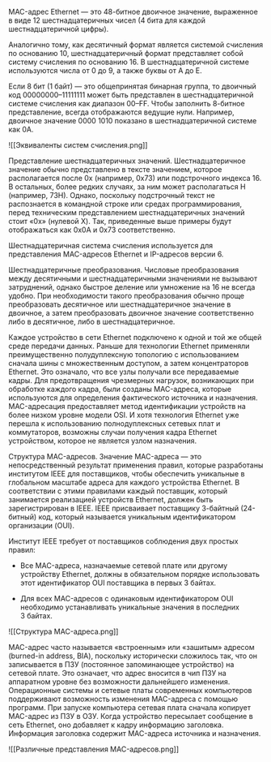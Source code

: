 MAC-адрес Ethernet — это 48-битное двоичное значение, выраженное в виде 12 шестнадцатеричных чисел (4 бита для каждой шестнадцатеричной цифры).

Аналогично тому, как десятичный формат является системой счисления по основанию 10, шестнадцатеричный формат представляет собой систему счисления по основанию 16. В шестнадцатеричной системе используются числа от 0 до 9, а также буквы от A до Е.

Если 8 бит (1 байт) — это общепринятая бинарная группа, то двоичный код 00000000–11111111 может быть представлен в шестнадцатеричной системе счисления как диапазон 00–FF. Чтобы заполнить 8-битное представление, всегда отображаются ведущие нули. Например, двоичное значение 0000 1010 показано в шестнадцатеричной системе как 0A.

![[Эквиваленты систем счисления.png]]

Представление шестнадцатеричных значений. Шестнадцатеричное значение обычно представлено в тексте значением, которое располагается после 0x (например, 0x73) или подстрочного индекса 16. В остальных, более редких случаях, за ним может располагаться H (например, 73H). Однако, поскольку подстрочный текст не распознается в командной строке или средах программирования, перед техническим представлением шестнадцатеричных значений стоит «0x» (нулевой Х). Так, приведенные выше примеры будут отображаться как 0x0A и 0x73 соответственно.

Шестнадцатеричная система счисления используется для представления MAC-адресов Ethernet и IP-адресов версии 6.

Шестнадцатеричные преобразования. Числовые преобразования между десятичными и шестнадцатеричными значениями не вызывают затруднений, однако быстрое деление или умножение на 16 не всегда удобно. При необходимости такого преобразования обычно проще преобразовать десятичное или шестнадцатеричное значение в двоичное, а затем преобразовать двоичное значение соответственно либо в десятичное, либо в шестнадцатеричное.

Каждое устройство в сети Ethernet подключено к одной и той же общей среде передачи данных. Раньше для технологии Ethernet применяли преимущественно полудуплексную топологию с использованием сначала шины с множественным доступом, а затем концентраторов Ethernet. Это означало, что все узлы получали все передаваемые кадры. Для предотвращения чрезмерных нагрузок, возникающих при обработке каждого кадра, были созданы MAC-адреса, которые используются для определения фактического источника и назначения. MAC-адресация предоставляет метод идентификации устройств на более низком уровне модели OSI. И хотя технология Ethernet уже перешла к использованию полнодуплексных сетевых плат и коммутаторов, возможны случаи получения кадра Ethernet устройством, которое не является узлом назначения.

Структура MAC-адресов. Значение MAC-адреса — это непосредственный результат применения правил, которые разработаны институтом IEEE для поставщиков, чтобы обеспечить уникальные в глобальном масштабе адреса для каждого устройства Ethernet. В соответствии с этими правилами каждый поставщик, который занимается реализацией устройств Ethernet, должен быть зарегистрирован в IEEE. IEEE присваивает поставщику 3-байтный (24-битный) код, который называется уникальным идентификатором организации (OUI).

Институт IEEE требует от поставщиков соблюдения двух простых правил:

- Все MAC-адреса, назначаемые сетевой плате или другому устройству Ethernet, должны в обязательном порядке использовать этот идентификатор OUI поставщика в первых 3 байтах.

- Для всех MAC-адресов с одинаковым идентификатором OUI необходимо устанавливать уникальные значения в последних 3 байтах.

![[Структура MAC-адреса.png]]

MAC-адрес часто называется «встроенным» или «зашитым» адресом (burned-in address, BIA), поскольку исторически сложилось так, что он записывается в ПЗУ (постоянное запоминающее устройство) на сетевой плате. Это означает, что адрес вносится в чип ПЗУ на аппаратном уровне без возможности дальнейшего изменения. Операционные системы и сетевые платы современных компьютеров поддерживают возможность изменения MAC-адреса с помощью программ. При запуске компьютера сетевая плата сначала копирует MAC-адрес из ПЗУ в ОЗУ. Когда устройство пересылает сообщение в сеть Ethernet, оно добавляет к кадру информацию заголовка. Информация заголовка содержит MAC-адреса источника и назначения.

![[Различные представления MAC-адресов.png]]